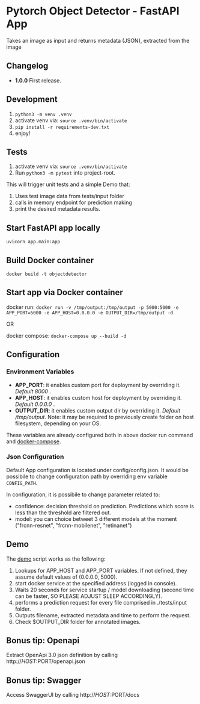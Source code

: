 # Pytorch Object Detector - FastAPI App

Takes an image as input and returns metadata (JSON), extracted from the image

## Changelog
- <b>1.0.0</b> First release.

## Development

1. `python3 -m venv .venv`
2. activate venv via: `source .venv/bin/activate`
3. `pip install -r requirements-dev.txt`
4. enjoy!

## Tests
1. activate venv via: `source .venv/bin/activate`
2. Run `python3 -m pytest` into project-root. 

This will trigger unit tests and a simple Demo that:
1. Uses test image data from tests/input folder
2. calls in memory endpoint for prediction making
3. print the desired metadata results.

## Start FastAPI app locally
`uvicorn app.main:app`

## Build Docker container
`docker build -t objectdetector`

## Start app via Docker container
docker run: `docker run -v /tmp/output:/tmp/output -p 5000:5000 -e APP_PORT=5000 -e APP_HOST=0.0.0.0 -e OUTPUT_DIR=/tmp/output -d`

OR

docker compose: `docker-compose up --build -d`

## Configuration

### Environment Variables

* <b>APP_PORT</b>: it enables custom port for deployment by overriding it. <i> Default 8000 </i>.
* <b>APP_HOST</b>: it enables custom host for deployment by overriding it. <i> Default 0.0.0.0 </i>.
* <b>OUTPUT_DIR</b>: it enables custom output dir by overriding it. <i> Default /tmp/output</i>.
  Note: it may be required to previously create folder on host filesystem, depending on your OS.

These variables are already configured both in above docker run command and [docker-compose](docker-compose.yml).

### Json Configuration

Default App configuration is located under config/config.json. It would be possibile to change configuration path by overriding env variable `CONFIG_PATH`.

In configuration, it is possibile to change parameter related to:
* confidence: decision threshold on prediction. Predictions which score is less than the threshold are filtered out.
* model: you can choice betweet 3 different models at the moment ("frcnn-resnet", "frcnn-mobilenet", "retinanet")

## Demo
The [demo](demo.sh) script works as the following:

1. Lookups for APP_HOST and APP_PORT variables. If not defined, they assume default values of (0.0.0.0, 5000).
2. start docker service at the specified address (logged in console).
3. Waits 20 seconds for service startup / model downloading (second time can be faster, SO PLEASE ADJUST SLEEP ACCORDINGLY).
4. performs a prediction request for every file comprised in ./tests/input folder.
5. Outputs filename, extracted metadata and time to perform the request.
6. Check $OUTPUT_DIR folder for annotated images.

## Bonus tip: Openapi
Extract OpenApi 3.0 json definition by calling http://$HOST:$PORT/openapi.json

## Bonus tip: Swagger
Access SwaggerUI by calling http://$HOST:$PORT/docs
